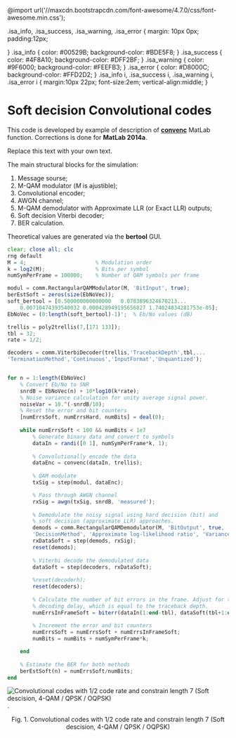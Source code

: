 @import url('//maxcdn.bootstrapcdn.com/font-awesome/4.7.0/css/font-awesome.min.css');
 
.isa_info, .isa_success, .isa_warning, .isa_error {
margin: 10px 0px;
padding:12px;
 
}
.isa_info {
    color: #00529B;
    background-color: #BDE5F8;
}
.isa_success {
    color: #4F8A10;
    background-color: #DFF2BF;
}
.isa_warning {
    color: #9F6000;
    background-color: #FEEFB3;
}
.isa_error {
    color: #D8000C;
    background-color: #FFD2D2;
}
.isa_info i, .isa_success i, .isa_warning i, .isa_error i {
    margin:10px 22px;
    font-size:2em;
    vertical-align:middle;
}

# Soft decision Convolutional codes 

This code is developed by example of description of [**convenc**](https://de.mathworks.com/help/comm/ref/convenc.html) MatLab function. Corrections is done for **MatLab 2014a**.

<div class="isa_info">
    <i class="fa fa-info-circle"></i>
    Replace this text with your own text.
</div>

The main structural blocks for the simulation:
1) Message sourse;
2) M-QAM modulator (*M* is ajustible);
3) Convolutional encoder;
4) AWGN channel;
5) M-QAM demodulator with Approximate LLR (or Exact LLR) outputs;
6) Soft decision Viterbi decoder;
7) BER calculation.

Theoretical values are generated via the **bertool** GUI.

``` octave
clear; close all; clc
rng default
M = 4;                      % Modulation order
k = log2(M);                % Bits per symbol
numSymPerFrame = 100000;    % Number of QAM symbols per frame

modul = comm.RectangularQAMModulator(M, 'BitInput', true);
berEstSoft = zeros(size(EbNoVec)); 
soft_bertool = [0.500000000000000   0.0783896324670213...
    0.00710474393540032 0.000428949195656827 1.74024834281753e-05];
EbNoVec = (0:length(soft_bertool)-1)';  % Eb/No values (dB)

trellis = poly2trellis(7,[171 133]);
tbl = 32;
rate = 1/2;

decoders = comm.ViterbiDecoder(trellis,'TracebackDepth',tbl,...
'TerminationMethod','Continuous','InputFormat','Unquantized');


for n = 1:length(EbNoVec)
    % Convert Eb/No to SNR
    snrdB = EbNoVec(n) + 10*log10(k*rate);
    % Noise variance calculation for unity average signal power.
    noiseVar = 10.^(-snrdB/10);
    % Reset the error and bit counters
    [numErrsSoft, numErrsHard, numBits] = deal(0);
    
    while numErrsSoft < 100 && numBits < 1e7
        % Generate binary data and convert to symbols
        dataIn = randi([0 1], numSymPerFrame*k, 1);
        
        % Convolutionally encode the data
        dataEnc = convenc(dataIn, trellis);
        
        % QAM modulate
        txSig = step(modul, dataEnc);

        % Pass through AWGN channel
        rxSig = awgn(txSig, snrdB, 'measured');
        
        % Demodulate the noisy signal using hard decision (bit) and
        % soft decision (approximate LLR) approaches.       
        demods = comm.RectangularQAMDemodulator(M, 'BitOutput', true, ...
        'DecisionMethod', 'Approximate log-likelihood ratio', 'VarianceSource', 'Property', 'Variance', noiseVar);
        rxDataSoft = step(demods, rxSig);
        reset(demods);
    
        % Viterbi decode the demodulated data
        dataSoft = step(decoders, rxDataSoft);
        
        %reset(decoderh);
        reset(decoders);
        
        % Calculate the number of bit errors in the frame. Adjust for the
        % decoding delay, which is equal to the traceback depth.
        numErrsInFrameSoft = biterr(dataIn(1:end-tbl), dataSoft(tbl+1:end));
        
        % Increment the error and bit counters
        numErrsSoft = numErrsSoft + numErrsInFrameSoft;
        numBits = numBits + numSymPerFrame*k;

    end
    
    % Estimate the BER for both methods
    berEstSoft(n) = numErrsSoft/numBits;
end
```

![Convolutional codes with 1/2 code rate and constrain length 7 (Soft descision, 4-QAM / QPSK / OQPSK)](https://raw.githubusercontent.com/kirlf/communication_stuff/master/FEC/assets/Soft%20conv.png
).
<center>Fig. 1. Convolutional codes with 1/2 code rate and constrain length 7 (Soft descision, 4-QAM / QPSK / OQPSK)</center>
